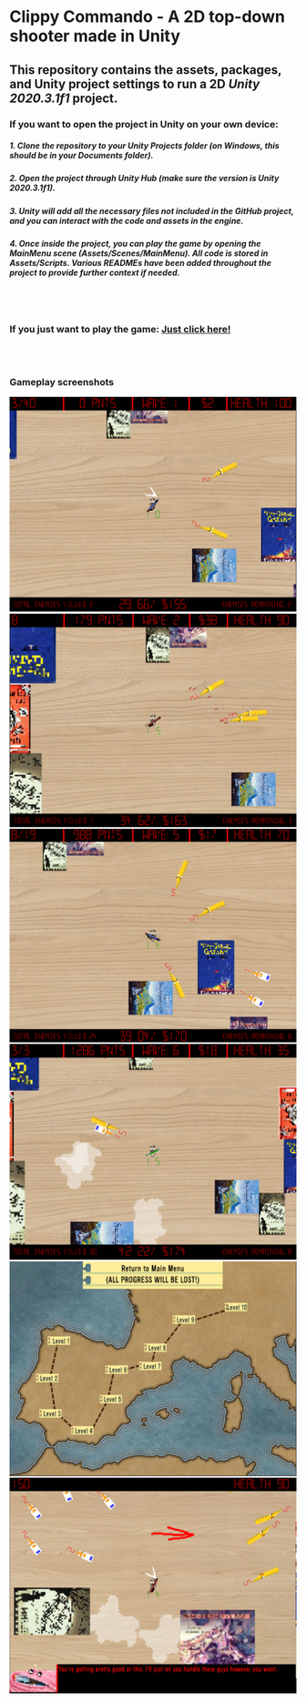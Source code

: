 # Clippy Commando - A 2D top-down shooter made in Unity

## This repository contains the assets, packages, and Unity project settings to run a 2D *Unity 2020.3.1f1* project. 

### If you want to open the project in Unity on your own device:
##### 1. Clone the repository to your Unity Projects folder (on Windows, this should be in your Documents folder).
##### 2. Open the project through Unity Hub (make sure the version is *Unity 2020.3.1f1*). 
##### 3. Unity will add all the necessary files not included in the GitHub project, and you can interact with the code and assets in the engine.
##### 4. Once inside the project, you can play the game by opening the MainMenu scene (Assets/Scenes/MainMenu). All code is stored in Assets/Scripts. Various READMEs have been added throughout the project to provide further context if needed.

<br><br>

### If you just want to play the game: [Just click here!](https://beanmeister12.itch.io/clippy-commando)

<br><br>

### Gameplay screenshots
![Infinite Mode Wave 1](ss1.png)
![Infinite Mode Wave 2](ss2.png)
![Infinite Mode Wave 5](ss3.png)
![Infinite Mode Wave 6](ss4.png)
![Story Mode Map](ss6.png)
![Story Mode Level](ss5.png)